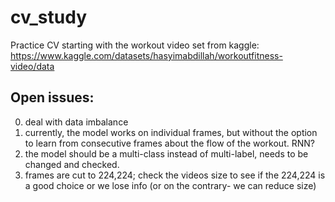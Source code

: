 # cv_study
Practice CV starting with the workout video set from kaggle:
https://www.kaggle.com/datasets/hasyimabdillah/workoutfitness-video/data

## Open issues:
0. deal with data imbalance
1. currently, the model works on individual frames, but without the option to learn from consecutive frames about the flow of the workout. RNN?
2. the model should be a multi-class instead of multi-label, needs to be changed and checked.
3. frames are cut to 224,224; check the videos size to see if the 224,224 is a good choice or we lose info (or on the contrary- we can reduce size)
